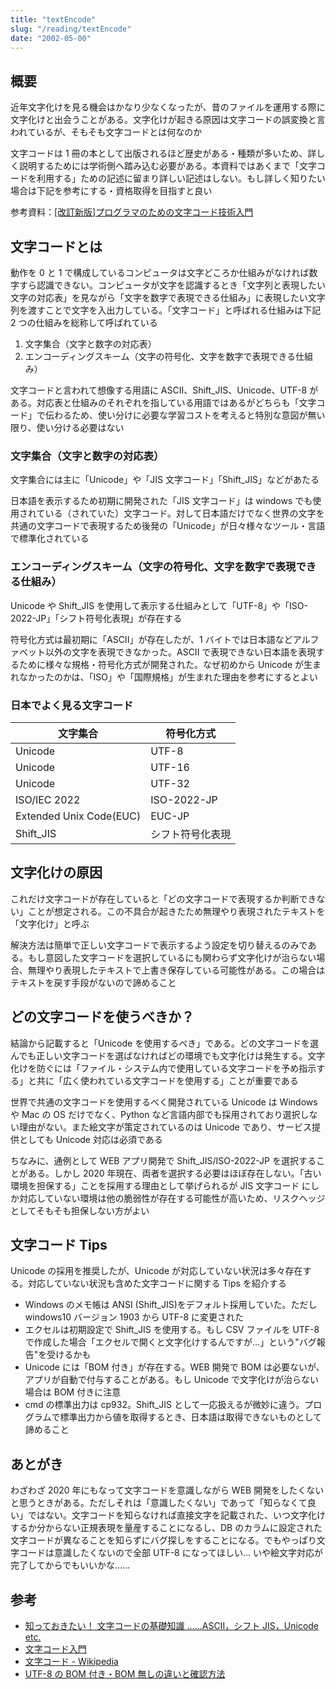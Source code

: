 ```yaml
---
title: "textEncode"
slug: "/reading/textEncode"
date: "2002-05-00"
---
```


## 概要

近年文字化けを見る機会はかなり少なくなったが、昔のファイルを運用する際に文字化けと出会うことがある。文字化けが起きる原因は文字コードの誤変換と言われているが、そもそも文字コードとは何なのか

文字コードは 1 冊の本として出版されるほど歴史がある・種類が多いため、詳しく説明するためには学術側へ踏み込む必要がある。本資料ではあくまで「文字コードを利用する」ための記述に留まり詳しい記述はしない。もし詳しく知りたい場合は下記を参考にする・資格取得を目指すと良い

参考資料：[[改訂新版]プログラマのための文字コード技術入門](https://www.amazon.co.jp/dp/4297102919/ref=cm_sw_r_tw_dp_x_H1-jFbH8HNP71)

## 文字コードとは

動作を 0 と 1 で構成しているコンピュータは文字どころか仕組みがなければ数字すら認識できない。コンピュータが文字を認識するとき「文字列と表現したい文字の対応表」を見ながら「文字を数字で表現できる仕組み」に表現したい文字列を渡すことで文字を入出力している。「文字コード」と呼ばれる仕組みは下記 2 つの仕組みを総称して呼ばれている

1. 文字集合（文字と数字の対応表）
1. エンコーディングスキーム（文字の符号化、文字を数字で表現できる仕組み）

文字コードと言われて想像する用語に ASCII、Shift_JIS、Unicode、UTF-8 がある。対応表と仕組みのそれぞれを指している用語ではあるがどちらも「文字コード」で伝わるため、使い分けに必要な学習コストを考えると特別な意図が無い限り、使い分ける必要はない

### 文字集合（文字と数字の対応表）

文字集合には主に「Unicode」や「JIS 文字コード」「Shift_JIS」などがあたる

日本語を表示するため初期に開発された「JIS 文字コード」は windows でも使用されている（されていた）文字コード。対して日本語だけでなく世界の文字を共通の文字コードで表現するため後発の「Unicode」が日々様々なツール・言語で標準化されている

### エンコーディングスキーム（文字の符号化、文字を数字で表現できる仕組み）

Unicode や Shift_JIS を使用して表示する仕組みとして「UTF-8」や「ISO-2022-JP」「シフト符号化表現」が存在する

符号化方式は最初期に「ASCII」が存在したが、1 バイトでは日本語などアルファベット以外の文字を表現できなかった。ASCII で表現できない日本語を表現するために様々な規格・符号化方式が開発された。なぜ初めから Unicode が生まれなかったのかは、「ISO」や「国際規格」が生まれた理由を参考にするとよい

### 日本でよく見る文字コード

| 文字集合                | 符号化方式       |
| ----------------------- | ---------------- |
| Unicode                 | UTF-8            |
| Unicode                 | UTF-16           |
| Unicode                 | UTF-32           |
| ISO/IEC 2022            | ISO-2022-JP      |
| Extended Unix Code(EUC) | EUC-JP           |
| Shift_JIS               | シフト符号化表現 |

## 文字化けの原因

これだけ文字コードが存在していると「どの文字コードで表現するか判断できない」ことが想定される。この不具合が起きたため無理やり表現されたテキストを「文字化け」と呼ぶ

解決方法は簡単で正しい文字コードで表示するよう設定を切り替えるのみである。もし意図した文字コードを選択しているにも関わらず文字化けが治らない場合、無理やり表現したテキストで上書き保存している可能性がある。この場合はテキストを戻す手段がないので諦めること

## どの文字コードを使うべきか？

結論から記載すると「Unicode を使用するべき」である。どの文字コードを選んでも正しい文字コードを選ばなければどの環境でも文字化けは発生する。文字化けを防ぐには「ファイル・システム内で使用している文字コードを予め指示する」と共に「広く使われている文字コードを使用する」ことが重要である

世界で共通の文字コードを使用するべく開発されている Unicode は Windows や Mac の OS だけでなく、Python など言語内部でも採用されており選択しない理由がない。また絵文字が策定されているのは Unicode であり、サービス提供としても Unicode 対応は必須である

ちなみに、通例として WEB アプリ開発で Shift_JIS/ISO-2022-JP を選択することがある。しかし 2020 年現在、両者を選択する必要はほぼ存在しない。「古い環境を担保する」ことを採用する理由として挙げられるが JIS 文字コード にしか対応していない環境は他の脆弱性が存在する可能性が高いため、リスクヘッジとしてそもそも担保しない方がよい

## 文字コード Tips

Unicode の採用を推奨したが、Unicode が対応していない状況は多々存在する。対応していない状況も含めた文字コードに関する Tips を紹介する

- Windows のメモ帳は ANSI (Shift_JIS)をデフォルト採用していた。ただし windows10 バージョン 1903 から UTF-8 に変更された
- エクセルは初期設定で Shift_JIS を使用する。もし CSV ファイルを UTF-8 で作成した場合「エクセルで開くと文字化けするんですが…」という"バグ報告"を受けるかも
- Unicode には「BOM 付き」が存在する。WEB 開発で BOM は必要ないが、アプリが自動で付与することがある。もし Unicode で文字化けが治らない場合は BOM 付きに注意
- cmd の標準出力は cp932。Shift_JIS として一応扱えるが微妙に違う。プログラムで標準出力から値を取得するとき、日本語は取得できないものとして諦めること

## あとがき

わざわざ 2020 年にもなって文字コードを意識しながら WEB 開発をしたくないと思うときがある。ただしそれは「意識したくない」であって「知らなくて良い」ではない。文字コードを知らなければ直接文字を記載された、いつ文字化けするか分からない正規表現を量産することになるし、DB のカラムに設定された文字コードが異なることを知らずにバグ探しをすることになる。でもやっぱり文字コードは意識したくないので全部 UTF-8 になってほしい… いや絵文字対応が完了してからでもいいかな……

## 参考

- [知っておきたい！ 文字コードの基礎知識 ……ASCII，シフト JIS，Unicode etc.](https://gihyo.jp/book/pickup/2019/0006)
- [文字コード入門](http://www.shuiren.org/chuden/teach/code/index-j.html)
- [文字コード - Wikipedia](https://ja.wikipedia.org/wiki/%E6%96%87%E5%AD%97%E3%82%B3%E3%83%BC%E3%83%89)
- [UTF-8 の BOM 付き・BOM 無しの違いと確認方法](https://uxmilk.jp/48923)
